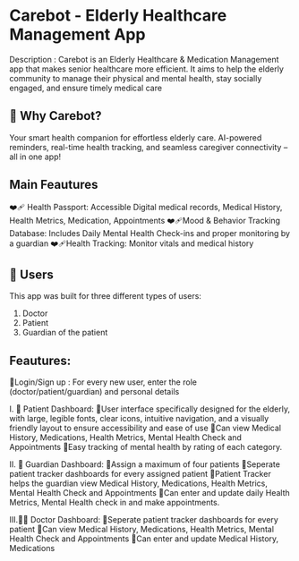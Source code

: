 # Carebot - Elderly Healthcare Management App 

Description : Carebot is an Elderly Healthcare & Medication Management app that makes senior healthcare more efficient. It aims to help the elderly community to manage their physical and mental health, stay socially engaged, and ensure timely medical care

## 🏥 Why Carebot? 
Your smart health companion for effortless elderly care. AI-powered reminders, real-time health tracking, and seamless caregiver connectivity – all in one app!

## Main Feautures
❤️‍🩹 Health Passport: Accessible Digital medical records, Medical History, Health Metrics, Medication, Appointments 
❤️‍🩹Mood & Behavior Tracking Database: Includes Daily Mental Health Check-ins and proper monitoring by a guardian
❤️‍🩹Health Tracking: Monitor vitals and medical history 

## 👥 Users
This app was built for three different types of users:
1. Doctor
2. Patient
3. Guardian of the patient

## Feautures: 
👾Login/Sign up : For every new user, enter the role (doctor/patient/guardian) and personal details 

I. 🧓 Patient Dashboard: 
👾User interface specifically designed for the elderly, with large, legible fonts, clear icons, intuitive navigation, and a visually friendly layout to ensure accessibility and ease of use
👾Can view Medical History, Medications, Health Metrics, Mental Health Check and Appointments 
👾Easy tracking of mental health by rating of each category. 

II. 🧑 Guardian Dashboard: 
👾Assign a maximum of four patients
👾Seperate patient tracker dashboards for every assigned patient 
👾Patient Tracker helps the guardian view Medical History, Medications, Health Metrics, Mental Health Check and Appointments 
👾Can enter and update daily Health Metrics, Mental Health check in and make appointments. 

III.👩‍⚕️ Doctor Dashboard: 
👾Seperate patient tracker dashboards for every patient 
👾Can view Medical History, Medications, Health Metrics, Mental Health Check and Appointments 
👾Can enter and update Medical History, Medications


